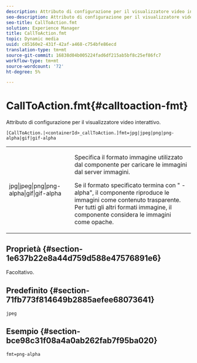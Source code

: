 ```yaml
---
description: Attributo di configurazione per il visualizzatore video interattivo.
seo-description: Attributo di configurazione per il visualizzatore video interattivo.
seo-title: CallToAction.fmt
solution: Experience Manager
title: CallToAction.fmt
topic: Dynamic media
uuid: c85160e2-431f-42af-a468-c754bfe86ecd
translation-type: tm+mt
source-git-commit: 16838d04b005224fad6df215ab5bf8c25ef86fc7
workflow-type: tm+mt
source-wordcount: '72'
ht-degree: 5%

---
```



# CallToAction.fmt{#calltoaction-fmt}

Attributo di configurazione per il visualizzatore video interattivo.

`[CallToAction.|<containerId>_callToAction.]fmt=jpg|jpeg|png|png-alpha|gif|gif-alpha`

<table id="table_441553CD34C94A58A9D7CBF772DEDDB6"> 
 <tbody> 
  <tr> 
   <td colname="col1"> <p> <span class="codeph"> jpg|jpeg|png|png-alpha|gif|gif-alpha</span> </p> </td> 
   <td colname="col2"> <p> Specifica il formato immagine utilizzato dal componente per caricare le immagini dal server immagini. </p> <p>Se il formato specificato termina con "<span class="codeph"> -alpha</span>", il componente riproduce le immagini come contenuto trasparente. Per tutti gli altri formati immagine, il componente considera le immagini come opache. </p> </td> 
  </tr> 
 </tbody> 
</table>

## Proprietà {#section-1e637b22e8a44d759d588e47576891e6}

Facoltativo.

## Predefinito {#section-71fb773f814649b2885aefee68073641}

`jpeg`

## Esempio {#section-bce98c31f08a4a0ab262fab7f95ba020}

```
fmt=png-alpha
```

